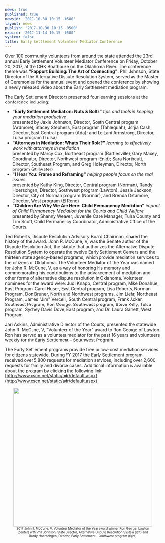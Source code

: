 ```yaml
---
news: true
published: true
newsid: '2017-10-30 10:15 -0500'
layout: news
publish: '2017-10-30 10:15 -0500'
expire: '2017-11-14 10:15 -0500'
system: false
title: Early Settlement Volunteer Mediator Conference
---
```

Over 100 community volunteers from around the state attended the 23rd annual Early Settlement Volunteer Mediator Conference on Friday, October 20, 2017, at the CHK Boathouse on the Oklahoma River. The conference theme was **"Rapport Building: The Art of Connecting"**.  Phil Johnson, State Director of the Alternative Dispute Resolution System, served as the Master of Ceremonies for the annual event and opened the conference by showing a newly released video about the Early Settlement mediation program.

The Early Settlement Directors presented four learning sessions at the conference including:

- **"Early Settlement Mediation: Nuts & Bolts"** _tips and tools in keeping your mediation productive_  
presented by Jaxie Johnston, Director, South Central program (Ardmore), Stacey Stephens, East program (Tahlequah); Jorjia Cash, Director, East Central program (Ada); and LeiLani Armstrong, Director, Tulsa program (Tulsa)
- **"Attorneys in Mediation: Whats Their Role?"** _learning to effectively work with attorneys in mediation_   
presented by Marcy Cox, Northeast program (Bartlesville); Gary Maxey, Coordinator, Director, Northwest program (Enid); Sara Northcutt, Director, Southeast Program, and Greg Holleyman, Director, North program (Stillwater)
- **"I Hear You: Frame and Reframing"** _helping people focus on the real issues_   
presented by Kathy King, Director, Central program (Norman), Randy Hoerschgen, Director, Southwest program (Lawton), Jessie Jackson, Director, City of Norman program (Norman), and Brenda Detamore, Director, West program (El Reno)
- **"Children Are Why We Are Here: Child Permanency Mediation"** _impact of Child Permanency Mediation for the Courts and Child Welfare_  
presented by Shanny Weaver, Juvenile Case Manager, Tulsa County and Tim Scott, Child Permanency Coordinator, Administrative Office of the Courts.


Ted Roberts, Dispute Resolution Advisory Board Chairman, shared the history of the award.  John R. McCune, V, was the Senate author of the Dispute Resolution Act, the statute that authorizes the Alternative Dispute Resolution System to operate the twelve Early Settlement Centers and the thirteen state agency-based programs, which provide mediation services to the citizens of Oklahoma. The Volunteer Mediator of the Year was named for John R. McCune, V, as a way of honoring his memory and commemorating his contributions to the advancement of mediation and other forms of alternative dispute resolution in Oklahoma.  Volunteer nominees for the award were:  Judi Knapp, Central program, Mike Donahue, East Program, Carol Huser, East Central program, Lisa Roberts, Norman Program, Don Bruner, North and Northwest programs, Jim Liehr, Northeast Program, James "Jim" Vercelli, South Central program, Frank Acker, Southeast Program, Ron George, Southwest program, Steve Kelly, Tulsa program, Sydney Davis Dove, East program, and Dr. Laura Garrett, West Program

Jari Askins, Administrative Director of the Courts, presented the statewide John R. McCune, V, "Volunteer of the Year" award to Ron George of Lawton.  Ron has served as a volunteer mediator for the past 16 years and volunteers weekly for the Early Settlement – Southwest Program. 

The Early Settlement programs provide free or low-cost mediation services for citizens statewide.  During FY 2017 the Early Settlement program received over 5,800 requests for mediation services, including over 2,600 requests for family and divorce cases. Additional information is available about the program by clicking the following link: [http://www.oscn.net/static/adr/default.aspx](http://www.oscn.net/static/adr/default.aspx)

<div style="text-align: center;">
<img style="width: 450px;" src="http://www.oscn.net/images/news/volunter-mediator-conference-2017.jpg" />
<span class="caption" style="display: block; font-size: x-small; line-height: 12px; width: 450px; margin: auto;">2017 John R. McCune, V. Volunteer Mediator of the Year award winner Ron George, Lawton (center) with Phil Johnson, State Director, Alternative Dispute Resolution System (left) and Randy Hoerschgen, Director, Early Settlement - Southwest program (right)</span>
</div>
